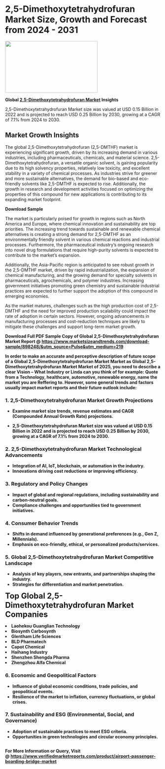 <H1>2,5-Dimethoxytetrahydrofuran Market Size, Growth and Forecast from 2024 - 2031</H1><img class="aligncenter size-medium wp-image-584254" src="https://thirdeyenews.in/wp-content/uploads/2024/09/Global-Market-Research-300x168.jpeg" alt="" width="300" height="168" /><p><strong>Global&nbsp;<a href="https://www.marketsizeandtrends.com/download-sample/898248/&amp;utm_source=Pulse&amp;utm_medium=219">2,5-Dimethoxytetrahydrofuran Market</a> Insights</strong></p><p>2,5-Dimethoxytetrahydrofuran Market size was valued at USD 0.15 Billion in 2022 and is projected to reach USD 0.25 Billion by 2030, growing at a CAGR of 7.1% from 2024 to 2030.</p><p><h2>Market Growth Insights</h2> <p>The global 2,5-Dimethoxytetrahydrofuran (2,5-DMTHF) market is experiencing significant growth, driven by its increasing demand in various industries, including pharmaceuticals, chemicals, and material science. 2,5-Dimethoxytetrahydrofuran, a versatile organic solvent, is gaining popularity due to its high solvency properties, relatively low toxicity, and excellent stability in a variety of chemical processes. As industries strive for greener and more sustainable alternatives, the demand for bio-based and eco-friendly solvents like 2,5-DMTHF is expected to rise. Additionally, the growth in research and development activities focused on optimizing the properties of this compound for new applications is contributing to its expanding market footprint.</p> <p><strong>Download Sample</strong></p> <p>The market is particularly poised for growth in regions such as North America and Europe, where chemical innovation and sustainability are top priorities. The increasing trend towards sustainable and renewable chemical alternatives is creating a strong demand for 2,5-DMTHF as an environmentally friendly solvent in various chemical reactions and industrial processes. Furthermore, the pharmaceutical industry’s ongoing research into novel drug formulations that require high-purity solvents is expected to contribute to the market’s expansion.</p> <p>Additionally, the Asia-Pacific region is anticipated to see robust growth in the 2,5-DMTHF market, driven by rapid industrialization, the expansion of chemical manufacturing, and the growing demand for specialty solvents in pharmaceuticals, agrochemicals, and polymer industries. Increasing government initiatives promoting green chemistry and sustainable industrial practices are expected to further support the adoption of this compound in emerging economies.</p> <p>As the market matures, challenges such as the high production cost of 2,5-DMTHF and the need for improved production scalability could impact the rate of adoption in certain sectors. However, ongoing advancements in manufacturing processes and cost-reduction techniques are likely to mitigate these challenges and support long-term market growth.</p> <p><strong></p><p><span class=""><strong>Download Full PDF Sample Copy of Global 2,5-Dimethoxytetrahydrofuran Market Report</strong> @ <a href="https://www.marketsizeandtrends.com/download-sample/898248/&amp;utm_source=Pulse&amp;utm_medium=219" target="_blank">https://www.marketsizeandtrends.com/download-sample/898248/&amp;utm_source=Pulse&amp;utm_medium=219</a></span></p><p>In order to make an accurate and perceptive description of future scope of a Global&nbsp;2,5-Dimethoxytetrahydrofuran Market Market as Global&nbsp;2,5-Dimethoxytetrahydrofuran Market Market of 2025, you need to describe a clear Vision &ndash; What Industry or Linda can you think of for example: Quote from a Technology, healthcare, automotive, renewable energy, name the market you are Reffering to. However, some general trends and factors usually impact market reports and their future outlook include:</p><h3>1.&nbsp;<strong>2,5-Dimethoxytetrahydrofuran Market Growth Projections</strong></h3><ul><li>Examine market size trends, revenue estimates and CAGR (Compounded Annual Growth Rate) projections.</li><li><p>2,5-Dimethoxytetrahydrofuran Market size was valued at USD 0.15 Billion in 2022 and is projected to reach USD 0.25 Billion by 2030, growing at a CAGR of 7.1% from 2024 to 2030.</p></li></ul><h3>2.&nbsp;<strong>2,5-Dimethoxytetrahydrofuran Market Technological Advancements</strong></h3><ul><li>Integration of AI, IoT, blockchain, or automation in the industry.</li><li>Innovations driving cost reductions or improving efficiency.</li></ul><h3>3.&nbsp;<strong>Regulatory and Policy Changes</strong></h3><ul><li>Impact of global and regional regulations, including sustainability and carbon-neutral goals.</li><li>Compliance challenges and opportunities tied to government initiatives.</li></ul><h3>4.&nbsp;<strong>Consumer Behavior Trends</strong></h3><ul><li>Shifts in demand influenced by generational preferences (e.g., Gen Z, Millennials).</li><li>Emphasis on eco-friendly, ethical, or personalized products/services.</li></ul><h3>5.&nbsp;<strong>Global 2,5-Dimethoxytetrahydrofuran Market Competitive Landscape</strong></h3><ul><li>Analysis of key players, new entrants, and partnerships shaping the industry.</li><li>Strategies for differentiation and market penetration.</li></ul><p data-pm-slice="1 1 []"><span style="color: inherit; font-family: inherit; font-size: 25px;">Top Global 2,5-Dimethoxytetrahydrofuran Market Companies</span></p><div class="" data-test-id=""><p><li>Laohekou Guanglian Technology</li><li> Biosynth Carbosynth</li><li> Glentham Life Sciences</li><li> BLD Pharmatech</li><li> Capot Chemical</li><li> Haihang Industry</li><li> Shenzhen Shengda Pharma</li><li> Zhengzhou Alfa Chemical</li></p></div><h3>6.&nbsp;<strong>Economic and Geopolitical Factors</strong></h3><ul><li>Influence of global economic conditions, trade policies, and geopolitical events.</li><li>Resilience of the market to inflation, currency fluctuations, or global crises.</li></ul><h3>7.&nbsp;<strong>Sustainability and ESG (Environmental, Social, and Governance)</strong></h3><ul><li>Adoption of sustainable practices to meet ESG criteria.</li><li>Opportunities in green technologies and circular economy principles.</li></ul><h2><strong style="font-size: 14px;">For More Information or Query, Visit @&nbsp;</strong><a style="background-color: #ffffff; font-size: 14px;" href="https://www.marketsizeandtrends.com/report/25-dimethoxytetrahydrofuran-market/" target="_blank">https://www.verifiedmarketreports.com/product/airport-passenger-boarding-bridge-market</a></h2>
